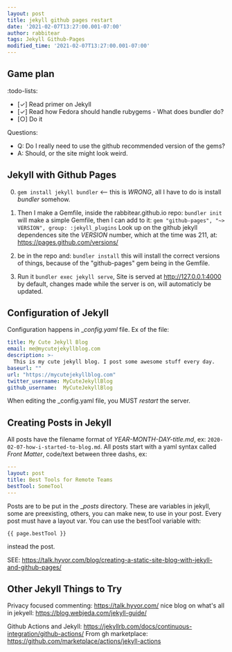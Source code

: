 ```yaml
---
layout: post
title: jekyll github pages restart
date: '2021-02-07T13:27:00.001-07:00'
author: rabbitear
tags: Jekyll Github-Pages
modified_time: '2021-02-07T13:27:00.001-07:00'
---
```

## Game plan
:todo-lists:
* [✓] Read primer on Jekyll
* [✓] Read how Fedora should handle rubygems
        - What does bundler do?
* [○] Do it

Questions:
- Q: Do I really need to use the github recommended version of the gems?
- A: Should, or the site might look weird.

## Jekyll with Github Pages
0) ``gem install jekyll bundler`` <-- this is *WRONG*, all I have to do is
   install _bundler_ somehow.

1) Then I make a Gemfile, inside the rabbitear.github.io repo:
   `bundler init` will make a simple Gemfile, then I can add to it:
   `gem "github-pages", "~> VERSION", group: :jekyll_plugins`
   Look up on the github jekyll dependences site the *VERSION* number,
   which at the time was 211, at: https://pages.github.com/versions/

2) be in the repo and: `bundler install` this will install the correct
   versions of things, because of the "github-pages" gem being in the
   Gemfile.

3) Run it `bundler exec jekyll serve`, Site is served at 
   http://127.0.0.1:4000 by default, changes made
   while the server is on, will automaticly be updated.

## Configuration of Jekyll
Configuration happens in __config.yaml_ file.
Ex of the file:
```yaml
title: My Cute Jekyll Blog
email: me@mycutejekyllblog.com
description: >-
  This is my cute jekyll blog. I post some awesome stuff every day.
baseurl: ""
url: "https://mycutejekyllblog.com"
twitter_username: MyCuteJekyllBlog
github_username:  MyCuteJekyllBlog
```
When editing the _config.yaml file, you MUST _restart_ the server.

## Creating Posts in Jekyll
All posts have the filename format of *YEAR-MONTH-DAY-title.md*, ex:
`2020-02-07-how-i-started-to-blog.md`.  All posts start with a yaml
syntax called *Front Matter*, code/text between three dashs, ex:
```yaml
---
layout: post
title: Best Tools for Remote Teams
bestTool: SomeTool
---
```
Posts are to be put in the __posts_ directory.
These are variables in jekyll, some are preexisting, others, you can
make new, to use in your post.  Every post must have a layout var.  You
can use the bestTool variable with:
```
{{ page.bestTool }}
```
instead the post.

SEE: https://talk.hyvor.com/blog/creating-a-static-site-blog-with-jekyll-and-github-pages/

## Other Jekyll Things to Try
Privacy focused commenting: https://talk.hyvor.com/
nice blog on what's all in jekyell: https://blog.webjeda.com/jekyll-guide/

Github Actions and Jekyll: https://jekyllrb.com/docs/continuous-integration/github-actions/
From gh marketplace: https://github.com/marketplace/actions/jekyll-actions

